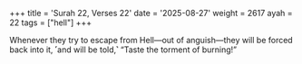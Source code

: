 +++
title = 'Surah 22, Verses 22'
date = '2025-08-27'
weight = 2617
ayah = 22
tags = ["hell"]
+++

Whenever they try to escape from Hell—out of anguish—they will be forced back into it, ˹and will be told,˺ “Taste the torment of burning!”